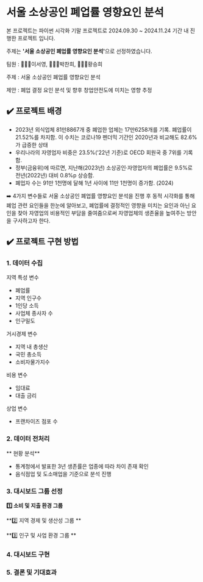 # 서울 소상공인 폐업률 영향요인 분석

본 프로젝트는 파이썬 시각화 기말 프로젝트로 2024.09.30 ~ 2024.11.24 기간 내 진행한 프로젝트 입니다.

주제는 <b>'서울 소상공인 폐업률 영향요인 분석'</b>으로 선정하였습니다.



팀원 : 👨🏻‍💻이서영, 👩🏻‍💻박찬희, 👩🏻‍🔬황승희

주제 : 서울 소상공인 폐업률 영향요인 분석

제안 : 폐업 결정 요인 분석 및 향후 창업안전도에 미치는 영향 추정



## ✔️ 프로젝트 배경
- 2023년 외식업체 81만8867개 중 폐업한 업체는 17만6258개를 기록. 폐업률이 21.52%를 차지함. 이 수치는 코로나19 펜더믹 기간인 2020년과 비교해도 82.6%가 급증한 상태
- 우리나라의 자영업자 비중은 23.5%(’22년 기준)로 OECD 회원국 중 7위를 기록함.
- 정부(금융위)에 따르면, 지난해(2023년) 소상공인·자영업자의 폐업률은 9.5%로 전년(2022년) 대비 0.8%p 상승함.
- 폐업자 수는 91만 1천명에 달해 1년 사이에 11만 1천명이 증가함. (2024)

➡️ 4가지 변수들로 서울 소상공인 폐업률 영향요인 분석을 진행 후 동적 시각화를 통해 폐업 관련 요인들을 한눈에 알아보고, 폐업률에 결정적인 영향을 미치는 요인과 아닌 요인을 찾아 자영업의 비용적인 부담을 줄여줌으로써 자영업체의 생존율을 높여주는 방안을 구사하고자 한다.



## ✔️ 프로젝트 구현 방법
### 1. 데이터 수집
지역 특성 변수
- 폐업률
- 지역 인구수
- 1인당 소득
- 사업체 종사자 수
- 인구밀도

거시경제 변수
- 지역 내 총생산
- 국민 총소득
- 소비자물가지수

비용 변수
- 임대료
- 대출 금리

상업 변수
- 프랜차이즈 점포 수 



### 2. 데이터 전처리
** 현황 분석**
- 통계청에서 발표한 3년 생존률은 업종에 따라 차이 존재 확인
- 음식점업 및 도소매업을 기준으로 분석 진행


### 3. 대시보드 그룹 선정

**1️⃣ 소비 및 지출 환경 그룹**

**2️⃣ 지역 경제 및 생산성 그룹 **

**3️⃣ 인구 및 사업 환경 그룹 **



### 4. 대시보드 구현



### 5. 결론 및 기대효과



